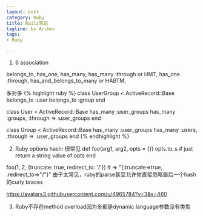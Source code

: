 ```yaml
---
layout: post
category: Ruby
title: Rails笔记
tagline: by Archer
tags:
- Ruby

---
```


1. 6 association

belongs_to,
has_one,
has_many,
has_many :through or HMT,
has_one :through,
has_and_belongs_to_many or HABTM,

多对多
{% highlight ruby %}
class UserGroup < ActiveRecord::Base
  belongs_to :user
  belongs_to :group
end

class User < ActiveRecord::Base
  has_many :user_groups
  has_many :groups, :through => :user_groups
end

class Group < ActiveRecord::Base
  has_many :user_groups
  has_many :users, :through => :user_groups
end
{% endhighlight %}


2. Ruby options hash:
很常见
def foo(arg1, arg2, opts = {})
  opts.to_s # just return a string value of opts
end

foo(1, 2, {truncate: true, redirect_to: '/'}) # => "{:truncate=>true, :redirect_to=>\"/\"}"
由于太常见，ruby的parse甚至允许你直接忽略最后一个hash的curly braces


https://avatars3.githubusercontent.com/u/4965784?v=3&s=460

3. Ruby不存在method overload因为全都是dynamic language参数没有类型
